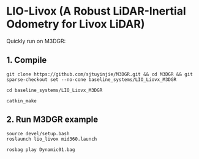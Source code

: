 # LIO-Livox (A Robust LiDAR-Inertial Odometry for Livox LiDAR)
Quickly run on M3DGR:

## 1. Compile
```
git clone https://github.com/sjtuyinjie/M3DGR.git && cd M3DGR && git sparse-checkout set --no-cone baseline_systems/LIO_Liovx_M3DGR

cd baseline_systems/LIO_Liovx_M3DGR

catkin_make
```

## 2. Run M3DGR example
```
source devel/setup.bash
roslaunch lio_livox mid360.launch

rosbag play Dynamic01.bag
```

